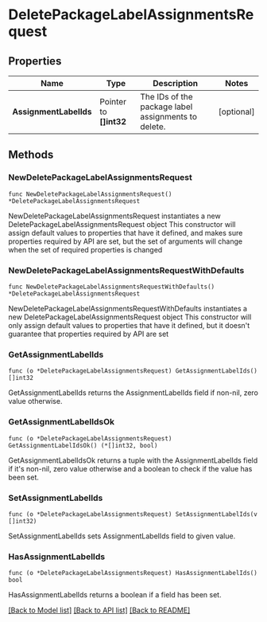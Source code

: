 # DeletePackageLabelAssignmentsRequest

## Properties

Name | Type | Description | Notes
------------ | ------------- | ------------- | -------------
**AssignmentLabelIds** | Pointer to **[]int32** | The IDs of the package label assignments to delete. | [optional] 

## Methods

### NewDeletePackageLabelAssignmentsRequest

`func NewDeletePackageLabelAssignmentsRequest() *DeletePackageLabelAssignmentsRequest`

NewDeletePackageLabelAssignmentsRequest instantiates a new DeletePackageLabelAssignmentsRequest object
This constructor will assign default values to properties that have it defined,
and makes sure properties required by API are set, but the set of arguments
will change when the set of required properties is changed

### NewDeletePackageLabelAssignmentsRequestWithDefaults

`func NewDeletePackageLabelAssignmentsRequestWithDefaults() *DeletePackageLabelAssignmentsRequest`

NewDeletePackageLabelAssignmentsRequestWithDefaults instantiates a new DeletePackageLabelAssignmentsRequest object
This constructor will only assign default values to properties that have it defined,
but it doesn't guarantee that properties required by API are set

### GetAssignmentLabelIds

`func (o *DeletePackageLabelAssignmentsRequest) GetAssignmentLabelIds() []int32`

GetAssignmentLabelIds returns the AssignmentLabelIds field if non-nil, zero value otherwise.

### GetAssignmentLabelIdsOk

`func (o *DeletePackageLabelAssignmentsRequest) GetAssignmentLabelIdsOk() (*[]int32, bool)`

GetAssignmentLabelIdsOk returns a tuple with the AssignmentLabelIds field if it's non-nil, zero value otherwise
and a boolean to check if the value has been set.

### SetAssignmentLabelIds

`func (o *DeletePackageLabelAssignmentsRequest) SetAssignmentLabelIds(v []int32)`

SetAssignmentLabelIds sets AssignmentLabelIds field to given value.

### HasAssignmentLabelIds

`func (o *DeletePackageLabelAssignmentsRequest) HasAssignmentLabelIds() bool`

HasAssignmentLabelIds returns a boolean if a field has been set.


[[Back to Model list]](../README.md#documentation-for-models) [[Back to API list]](../README.md#documentation-for-api-endpoints) [[Back to README]](../README.md)


